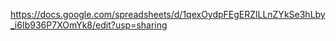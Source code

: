 https://docs.google.com/spreadsheets/d/1qexOydpFEgERZlLLnZYkSe3hLby_i6Ib936P7XOmYk8/edit?usp=sharing